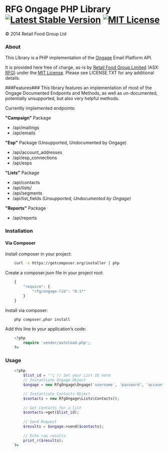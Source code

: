 RFG Ongage PHP Library [![Latest Stable Version](http://img.shields.io/packagist/v/rfg/ongage-lib.svg)](https://packagist.org/packages/rfg/ongage-lib) [![MIT License](http://img.shields.io/packagist/l/rfg/ongage-lib.svg)](http://opensource.org/licenses/mit-license.php)
======================

© 2014 Retail Food Group Ltd

### About ###
This Library is a PHP implementation of the [Ongage](http://www.ongage.com) Email Platform API. 

It is provided here free of charge, as-is by [Retail Food Group Limited](http://www.rfg.com.au/) (ASX: [RFG](http://www.asx.com.au/asx/research/companyInfo.do?by=asxCode&asxCode=RFG)) under the [MIT License](http://opensource.org/licenses/mit-license.php). Please see LICENSE.TXT for any additional details.

###Features###
This library features an implementation of most of the Ongage Documented Endpoints and Methods, as well as un-documented, potentially unsupported, but also very helpful methods.

Currently implemented endpoints:

**"Campaign"** Package
* /api/mailings
* /api/emails

**"Esp"** Package (Unsupported, Undocumented by Ongage)
* /api/account_addresses
* /api/esp_connections
* /api/esps

**"Lists"** Package
* /api/contacts
* /api/lists/
* /api/segments
* /api/list_fields *(Unsupported, Undocumented by Ongage)*

**"Reports"** Package
* /api/reports
 
### Installation ###

#### Via Composer ####
Install composer in your project:

```bash
    curl -s https://getcomposer.org/installer | php
```

Create a composer.json file in your project root:

```javascript
    {
        "require": {
            "rfg/ongage-lib": "0.1*"
        }
    }
```

Install via composer:

```bash
    php composer.phar install
```

Add this line to your application’s code:

```php
    <?php
        require 'vendor/autoload.php';
    ?>
```

### Usage ###

```php
    <?php
        $list_id = ''; // Set your List ID here
        // Instantiate Ongage Object
        $ongage = new RfgOngage\Ongage('username', 'password', 'account_code');

        // Instantiate Contacts Object
        $contacts = new RfgOngage\Lists\Contacts();
        
        // Get Contacts for a list
        $contacts->get($list_id);
        
        // Send Request
        $results = $ongage->send($contacts);
        
        // Echo raw results
        print_r($results);
    ?>
```
